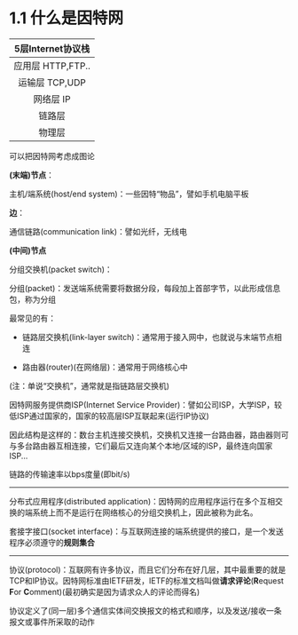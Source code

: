 # 1.1 什么是因特网
| 5层Internet协议栈 |
| :---------------: |
| 应用层 HTTP,FTP.. |
|  运输层 TCP,UDP   |
|     网络层 IP     |
|      链路层       |
|      物理层       |


可以把因特网考虑成图论

**(末端)节点**：

主机/端系统(host/end system)：一些因特“物品”，譬如手机电脑平板

**边**：

通信链路(communication link)：譬如光纤，无线电

**(中间)节点**

分组交换机(packet switch)：

分组(packet)：发送端系统需要将数据分段，每段加上首部字节，以此形成信息包，称为分组

最常见的有：

- 链路层交换机(link-layer switch)：通常用于接入网中，也就说与末端节点相连

- 路由器(router)(在网络层)：通常用于网络核心中

(注：单说“交换机”，通常就是指链路层交换机)

因特网服务提供商ISP(Internet Service Provider)：譬如公司ISP，大学ISP，较低ISP通过国家的，国家的较高层ISP互联起来(运行IP协议)

因此结构是这样的：数台主机连接交换机，交换机又连接一台路由器，路由器则可与多台路由器互相连接，它们最后又连向某个本地/区域的ISP，最终连向国家ISP...

链路的传输速率以bps度量(即bit/s)

-----

分布式应用程序(distributed application)：因特网的应用程序运行在多个互相交换的端系统上而不是运行在网络核心的分组交换机上，因此被称为此名。

套接字接口(socket interface)：与互联网连接的端系统提供的接口，是一个发送程序必须遵守的**规则集合**

-----

协议(protocol)：互联网有许多协议，而且它们分布在好几层，其中最重要的就是TCP和IP协议。因特网标准由IETF研发，IETF的标准文档叫做**请求评论**(**R**equest **F**or **C**omment)(最初确实是因为请求众人的评论而得名)

协议定义了(同一层)多个通信实体间交换报文的格式和顺序，以及发送/接收一条报文或事件所采取的动作
